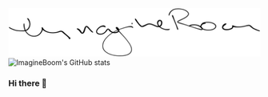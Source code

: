 ![myName](https://github.com/ImagineBoom/ImagineBoom/blob/main/imagineboom.svg)
![ImagineBoom's GitHub stats](https://github-readme-stats.vercel.app/api?username=ImagineBoom&theme=buefy&show_icons=true)
### Hi there 👋

<!--
**ImagineBoom/ImagineBoom** is a ✨ _special_ ✨ repository because its `README.md` (this file) appears on your GitHub profile.

Here are some ideas to get you started:

- 🔭 I’m currently working on ...
- 🌱 I’m currently learning ...
- 👯 I’m looking to collaborate on ...
- 🤔 I’m looking for help with ...
- 💬 Ask me about ...
- 📫 How to reach me: ...
- 😄 Pronouns: ...
- ⚡ Fun fact: ...
-->
